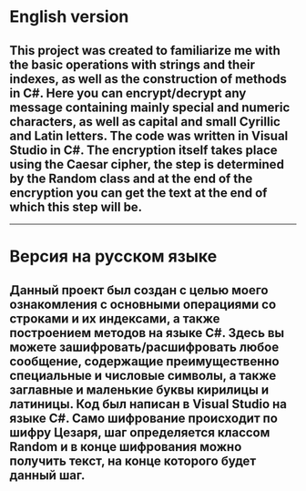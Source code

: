 # English version
## This project was created to familiarize me with the basic operations with strings and their indexes, as well as the construction of methods in C#. Here you can encrypt/decrypt any message containing mainly special and numeric characters, as well as capital and small Cyrillic and Latin letters. The code was written in Visual Studio in C#. The encryption itself takes place using the Caesar cipher, the step is determined by the Random class and at the end of the encryption you can get the text at the end of which this step will be.

---


# Версия на русском языке
## Данный проект был создан с целью моего ознакомления с основными операциями со строками и их индексами, а также построением методов на языке C#. Здесь вы можете зашифровать/расшифровать любое сообщение, содержащие преимущественно специальные и числовые символы, а также заглавные и маленькие буквы кирилицы и латиницы. Код был написан в Visual Studio на языке C#. Само шифрование происходит по шифру Цезаря, шаг определяется классом Random и в конце шифрования можно получить текст, на конце которого будет данный шаг.
